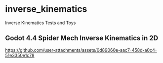 # inverse_kinematics
Inverse Kinematics Tests and Toys

## Godot 4.4 Spider Mech Inverse Kinematics in  2D
https://github.com/user-attachments/assets/0d89060e-aac7-458d-a0c4-51e3350e1c78

